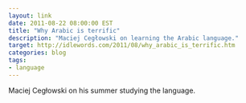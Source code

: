 ```yaml
---
layout: link
date: 2011-08-22 08:00:00 EST
title: "Why Arabic is terrific"
description: "Maciej Cegłowski on learning the Arabic language."
target: http://idlewords.com/2011/08/why_arabic_is_terrific.htm
categories: blog
tags:
- language
---
```


Maciej Cegłowski on his summer studying the language.
